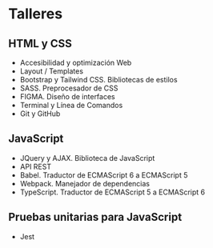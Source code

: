 # Talleres

## HTML y CSS
- Accesibilidad y optimización Web
- Layout / Templates
- Bootstrap y Tailwind CSS. Bibliotecas de estilos
- SASS. Preprocesador de CSS
- FIGMA. Diseño de interfaces
- Terminal y Línea de Comandos
- Git y GitHub

## JavaScript 
- JQuery y AJAX. Biblioteca de JavaScript
- API REST
- Babel. Traductor de ECMAScript 6 a ECMAScript 5
- Webpack. Manejador de dependencias
- TypeScript. Traductor de ECMAScript 5 a ECMAScript 6
<!-- - Svelte JS -->
<!-- - Remix JS -->

## Pruebas unitarias para JavaScript
-   Jest